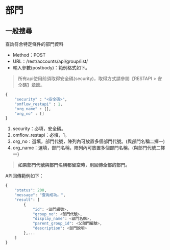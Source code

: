 # 部門

## 一般搜尋

查詢符合特定條件的部門資料

* Method：POST
* URL：/rest/accounts/api/group/list/
* 輸入參數(postbody)：範例格式如下。

> 所有api使用前須取得安全碼(security)，取得方式請參閱【RESTAPI > 安全碼】章節。

```python
{
	"security" : "<安全碼>",
	"omflow_restapi" : 1,
	"org_name" : [],
	"org_no" : []
}
```

1. security：必填，安全碼。
2. omflow\_restapi：必填，1。
3. org\_no：選填，部門代號，陣列內可放置多個部門代號。(與部門名稱二擇一)
4. org\_name：選填，部門名稱，陣列內可放置多個部門名稱。(與部門代號二擇一)

> **如果部門代號與部門名稱都留空時，則回傳全部的部門。**

API回傳範例如下：

```python
{
    "status": 200,
    "message": "查詢成功。",
    "result": [
        {
            "id": <部門編號>,
            "group_no": <部門代號>,
            "display_name": <部門名稱>,
            "parent_group_id": <父部門編號>,
            "description": <部門說明>
        },...
    ]
}
```
